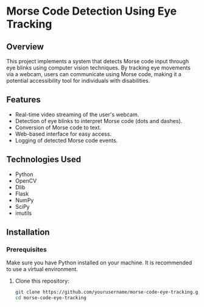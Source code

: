 # Morse Code Detection Using Eye Tracking

## Overview
This project implements a system that detects Morse code input through eye blinks using computer vision techniques. By tracking eye movements via a webcam, users can communicate using Morse code, making it a potential accessibility tool for individuals with disabilities.

## Features
- Real-time video streaming of the user's webcam.
- Detection of eye blinks to interpret Morse code (dots and dashes).
- Conversion of Morse code to text.
- Web-based interface for easy access.
- Logging of detected Morse code events.

## Technologies Used
- Python
- OpenCV
- Dlib
- Flask
- NumPy
- SciPy
- imutils

## Installation

### Prerequisites
Make sure you have Python installed on your machine. It is recommended to use a virtual environment.

1. Clone this repository:
   ```bash
   git clone https://github.com/yourusername/morse-code-eye-tracking.git
   cd morse-code-eye-tracking
